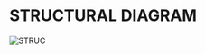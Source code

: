
**STRUCTURAL DIAGRAM**
==

![STRUC](https://user-images.githubusercontent.com/98827063/157846761-82704962-d442-4f84-bd36-716e478a8052.jpg)
